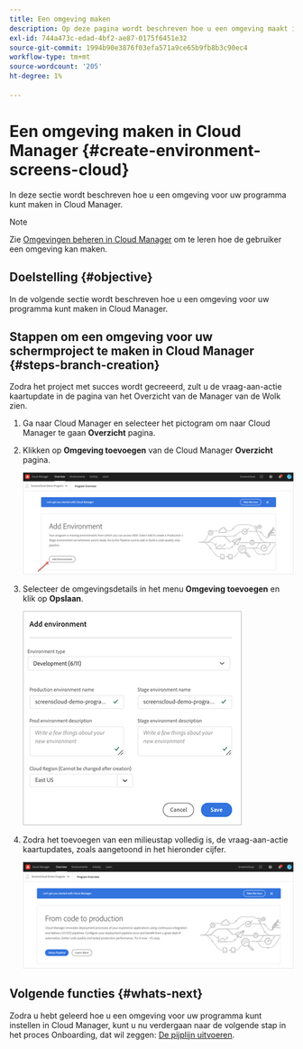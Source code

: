 ```yaml
---
title: Een omgeving maken
description: Op deze pagina wordt beschreven hoe u een omgeving maakt in Cloud Manager for Screens as a Cloud Service.
exl-id: 744a473c-edad-4bf2-ae87-0175f6451e32
source-git-commit: 1994b90e3876f03efa571a9ce65b9fb8b3c90ec4
workflow-type: tm+mt
source-wordcount: '205'
ht-degree: 1%

---
```


# Een omgeving maken in Cloud Manager {#create-environment-screens-cloud}

In deze sectie wordt beschreven hoe u een omgeving voor uw programma kunt maken in Cloud Manager.

>[!NOTE]
>Zie [Omgevingen beheren in Cloud Manager](https://experienceleague.adobe.com/docs/experience-manager-cloud-service/implementing/using-cloud-manager/manage-environments.html?lang=en) om te leren hoe de gebruiker een omgeving kan maken.

## Doelstelling {#objective}

In de volgende sectie wordt beschreven hoe u een omgeving voor uw programma kunt maken in Cloud Manager.

## Stappen om een omgeving voor uw schermproject te maken in Cloud Manager {#steps-branch-creation}

Zodra het project met succes wordt gecreeerd, zult u de vraag-aan-actie kaartupdate in de pagina van het Overzicht van de Manager van de Wolk zien.

1. Ga naar Cloud Manager en selecteer het pictogram om naar Cloud Manager te gaan **Overzicht** pagina.

1. Klikken op **Omgeving toevoegen** van de Cloud Manager **Overzicht** pagina.

   ![afbeelding](/help/screens-cloud/assets/onboarding/add-environ1.png)

1. Selecteer de omgevingsdetails in het menu **Omgeving toevoegen** en klik op **Opslaan**.

   ![afbeelding](/help/screens-cloud/assets/onboarding/add-environ2.png)

1. Zodra het toevoegen van een milieustap volledig is, de vraag-aan-actie kaartupdates, zoals aangetoond in het hieronder cijfer.

   ![afbeelding](/help/screens-cloud/assets/onboarding/add-environ3a.png)

## Volgende functies {#whats-next}

Zodra u hebt geleerd hoe u een omgeving voor uw programma kunt instellen in Cloud Manager, kunt u nu verdergaan naar de volgende stap in het proces Onboarding, dat wil zeggen: [De pijplijn uitvoeren](/help/screens-cloud/onboarding-screens-cloud/running-a-pipeline.md).

